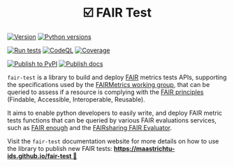 <h1 align="center">
  ☑️ FAIR Test
</h1>

[![Version](https://img.shields.io/pypi/v/fair-test)](https://pypi.org/project/fair-test) [![Python versions](https://img.shields.io/pypi/pyversions/fair-test)](https://pypi.org/project/fair-test)

[![Run tests](https://github.com/MaastrichtU-IDS/fair-test/actions/workflows/test.yml/badge.svg)](https://github.com/MaastrichtU-IDS/fair-test/actions/workflows/test.yml) [![CodeQL](https://github.com/MaastrichtU-IDS/fair-test/actions/workflows/codeql-analysis.yml/badge.svg)](https://github.com/MaastrichtU-IDS/fair-test/actions/workflows/codeql-analysis.yml) [![Coverage](https://sonarcloud.io/api/project_badges/measure?project=MaastrichtU-IDS_fair-test&metric=coverage)](https://sonarcloud.io/dashboard?id=MaastrichtU-IDS_fair-test)

[![Publish to PyPI](https://github.com/MaastrichtU-IDS/fair-test/actions/workflows/publish.yml/badge.svg)](https://github.com/MaastrichtU-IDS/fair-test/actions/workflows/publish.yml) [![Publish docs](https://github.com/MaastrichtU-IDS/fair-test/actions/workflows/deploy-docs.yml/badge.svg)](https://github.com/MaastrichtU-IDS/fair-test/actions/workflows/deploy-docs.yml)

`fair-test` is a library to build and deploy [FAIR](https://www.go-fair.org/fair-principles/) metrics tests APIs, supporting the specifications used by the [FAIRMetrics working group](https://github.com/FAIRMetrics/Metrics), that can be queried to assess if a resource is complying with the [FAIR principles](https://www.go-fair.org/fair-principles/) (Findable, Accessible, Interoperable, Reusable).

It aims to enable python developers to easily write, and deploy FAIR metric tests functions that can be queried by various FAIR evaluations services, such as [FAIR enough](https://fair-enough.semanticscience.org/) and the [FAIRsharing FAIR Evaluator](https://fairsharing.github.io/FAIR-Evaluator-FrontEnd/).

Visit the `fair-test` documentation website for more details on how to use the library to publish new FAIR tests: [**https://maastrichtu-ids.github.io/fair-test 📖**](https://maastrichtu-ids.github.io/fair-test)
